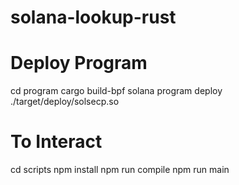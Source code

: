 # solana-lookup-rust

# Deploy Program
cd program
cargo build-bpf
solana program deploy ./target/deploy/solsecp.so


# To Interact
cd scripts
npm install
npm run compile
npm run main